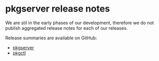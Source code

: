 # pkgserver release notes

We are stil in the early phases of our development, therefore we do not publish aggregated release notes for each of
our releases. 

Release summaries are available on GitHub:

* [pkgserver](https://github.com/pkgserver-dev/pkgserver/releases)
* [pkgctl](https://github.com/pkgserver-dev/pkgctl/releases)
